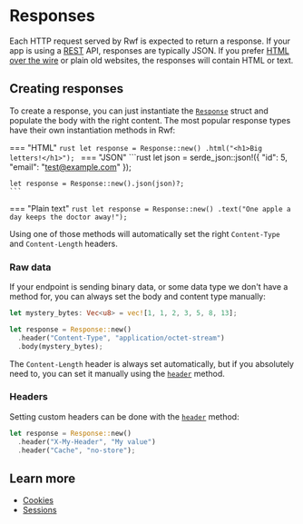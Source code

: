 # Responses

Each HTTP request served by Rwf is expected to return a response. If your app is using a [REST](../REST/) API, responses
are typically JSON. If you prefer [HTML over the wire](../../views/turbo/) or plain old websites, the responses will contain HTML or text.

## Creating responses

To create a response, you can just instantiate the [`Response`](https://docs.rs/rwf/latest/rwf/http/response/struct.Response.html) struct and populate the body
with the right content. The most popular response types have their own instantiation methods in Rwf:

=== "HTML"
    ```rust
    let response = Response::new()
      .html("<h1>Big letters!</h1>");
    ```
=== "JSON"
    ```rust
    let json = serde_json::json!({
      "id": 5,
      "email": "test@example.com"
    });

    let response = Response::new().json(json)?;
    ```
=== "Plain text"
    ```rust
    let response = Response::new()
      .text("One apple a day keeps the doctor away!");
    ```

Using one of those methods will automatically set the right `Content-Type` and `Content-Length` headers.

### Raw data

If your endpoint is sending binary data, or some data type we don't have a method for, you can always set the body and content type manually:

```rust
let mystery_bytes: Vec<u8> = vec![1, 1, 2, 3, 5, 8, 13];

let response = Response::new()
  .header("Content-Type", "application/octet-stream")
  .body(mystery_bytes);
```

The `Content-Length` header is always set automatically, but if you absolutely need to, you can set it manually using the [`header`](https://docs.rs/rwf/latest/rwf/http/response/struct.Response.html#method.header) method.

### Headers

Setting custom headers can be done with the [`header`](https://docs.rs/rwf/latest/rwf/http/response/struct.Response.html#method.header) method:

```rust
let response = Response::new()
  .header("X-My-Header", "My value")
  .header("Cache", "no-store");
```

## Learn more

- [Cookies](../cookies)
- [Sessions](../sessions)

